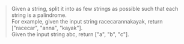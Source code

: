 > Given a string, split it into as few strings as possible such that each string is a palindrome.  
For example, given the input string racecarannakayak, return ["racecar", "anna", "kayak"].  
Given the input string abc, return ["a", "b", "c"].
